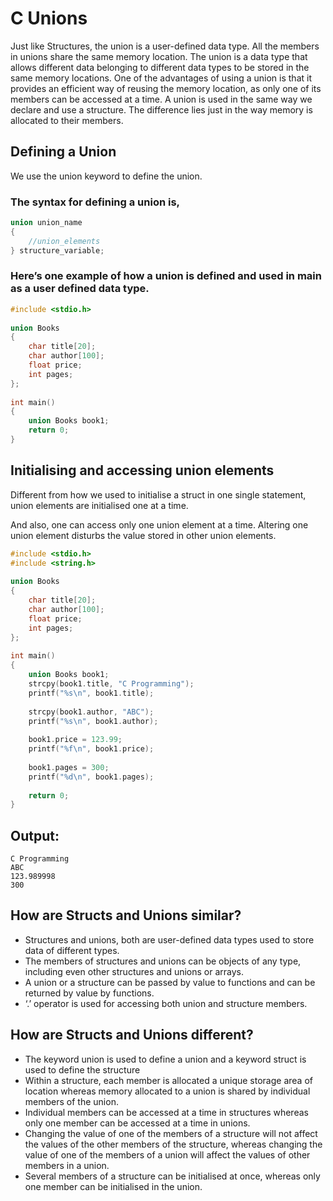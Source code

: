 # C Unions
Just like Structures, the union is a user-defined data type.  All the members in unions share the same memory location. The union is a data type that allows different data belonging to different data types to be stored in the same memory locations. One of the advantages of using a union is that it provides an efficient way of reusing the memory location, as only one of its members can be accessed at a time. A union is used in the same way we declare and use a structure. The difference lies just in the way memory is allocated to their members.

 

## Defining a Union
We use the union keyword to define the union. 

### The syntax for defining a union is,

``` c
union union_name
{
    //union_elements
} structure_variable;
``` 

### Here’s one example of how a union is defined and used in main as a user defined data type.

``` c
#include <stdio.h>
 
union Books
{
    char title[20];
    char author[100];
    float price;
    int pages;
};
 
int main()
{
    union Books book1;
    return 0;
}

```
 

## Initialising and accessing union elements
Different from how we used to initialise a struct in one single statement, union elements are initialised one at a time.

 

And also, one can access only one union element at a time. Altering one union element disturbs the value stored in other union elements.

``` c
#include <stdio.h>
#include <string.h>
 
union Books
{
    char title[20];
    char author[100];
    float price;
    int pages;
};
 
int main()
{
    union Books book1;
    strcpy(book1.title, "C Programming");
    printf("%s\n", book1.title);
 
    strcpy(book1.author, "ABC");
    printf("%s\n", book1.author);
 
    book1.price = 123.99;
    printf("%f\n", book1.price);
 
    book1.pages = 300;
    printf("%d\n", book1.pages);
 
    return 0;
}
``` 

## Output:
``` 
C Programming
ABC
123.989998
300
```
 

## How are Structs and Unions similar?
- Structures and unions, both are user-defined data types used to store data of different types.
- The members of structures and unions can be objects of any type, including even other structures and unions or arrays.
- A union or a structure can be passed by value to functions and can be returned by value by functions.
- ‘.’ operator is used for accessing both union and structure members.
 

## How are Structs and Unions different?
- The keyword union is used to define a union and a keyword struct is used to define the structure
- Within a structure, each member is allocated a unique storage area of location whereas memory allocated to a union is shared by individual members of the union.
- Individual members can be accessed at a time in structures whereas only one member can be accessed at a time in unions.
- Changing the value of one of the members of a structure will not affect the values of the other members of the structure, whereas changing the value of one of the members of a union will affect the values of other members in a union.
- Several members of a structure can be initialised at once, whereas only one member can be initialised in the union.
 